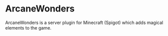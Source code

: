# ArcaneWonders
ArcaneWonders is a server plugin for Minecraft (Spigot) which adds magical elements to the game.

